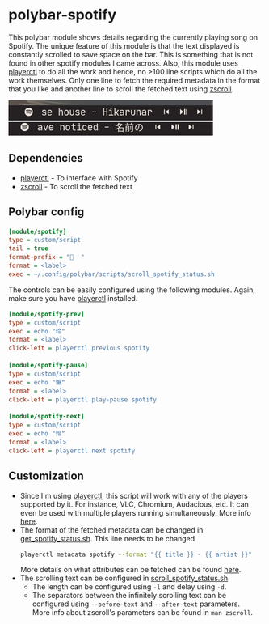 # polybar-spotify

This polybar module shows details regarding the currently playing song on Spotify. The unique feature of this module is that the text displayed is constantly scrolled to save space on the bar. This is something that is not found in other spotify modules I came across. Also, this module uses [playerctl](https://github.com/altdesktop/playerctl) to do all the work and hence, no >100 line scripts which do all the work themselves. Only one line to fetch the required metadata in the format that you like and another line to scroll the fetched text using [zscroll](https://github.com/noctuid/zscroll).

![](screenshots/demo_mini.gif)
![](screenshots/demo.gif)

## Dependencies

- [playerctl](https://github.com/altdesktop/playerctl#installing) - To interface with Spotify
- [zscroll](https://github.com/noctuid/zscroll#installation) - To scroll the fetched text

## Polybar config

```ini
[module/spotify]
type = custom/script
tail = true
format-prefix = "  "
format = <label>
exec = ~/.config/polybar/scripts/scroll_spotify_status.sh
```

The controls can be easily configured using the following modules. Again, make sure you have [playerctl](https://github.com/altdesktop/playerctl) installed.

```ini
[module/spotify-prev]
type = custom/script
exec = echo "玲"
format = <label>
click-left = playerctl previous spotify

[module/spotify-pause]
type = custom/script
exec = echo "懶"
format = <label>
click-left = playerctl play-pause spotify

[module/spotify-next]
type = custom/script
exec = echo "怜"
format = <label>
click-left = playerctl next spotify
```

## Customization

- Since I'm using [playerctl](https://github.com/altdesktop/playerctl), this script will work with any of the players supported by it. For instance, VLC, Chromium, Audacious, etc. It can even be used with multiple players running simultaneously. More info [here](https://github.com/altdesktop/playerctl#selecting-players-to-control).
- The format of the fetched metadata can be changed in [get_spotify_status.sh](get_spotify_status.sh). This line needs to be changed
  ```sh
  playerctl metadata spotify --format "{{ title }} - {{ artist }}"
  ```
  More details on what attributes can be fetched can be found [here](https://github.com/altdesktop/playerctl/#printing-properties-and-metadata).
- The scrolling text can be configured in [scroll_spotify_status.sh](scroll_spotify_status.sh). 
  - The length can be configured using `-l` and delay using `-d`.
  - The separators between the infinitely scrolling text can be configured using `--before-text` and `--after-text` parameters.  
  More info about zscroll's parameters can be found in `man zscroll`.    
